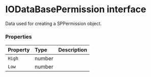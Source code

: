 # IODataBasePermission interface



Data used for creating a SPPermission object.




### Properties

| Property	   | Type	| Description|
|:-------------|:-------|:-----------|
|`High`      | number |  |
|`Low`      | number |  |




